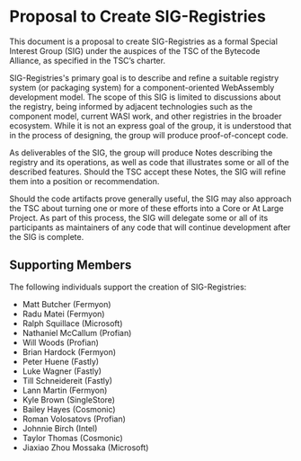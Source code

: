 # Proposal to Create SIG-Registries

This document is a proposal to create SIG-Registries as a formal Special Interest Group (SIG) under the auspices of the TSC of the Bytecode Alliance, as specified in the TSC’s charter. 

SIG-Registries's primary goal is to describe and refine a suitable registry system (or packaging system) for a component-oriented WebAssembly development model. The scope of this SIG is limited to discussions about the registry, being informed by adjacent technologies such as the component model, current WASI work, and other registries in the broader ecosystem. While it is not an express goal of the group, it is understood that in the process of designing, the group will produce proof-of-concept code. 

As deliverables of the SIG, the group will produce Notes describing the registry and its operations, as well as code that illustrates some or all of the described features. Should the TSC accept these Notes, the SIG will refine them into a position or recommendation. 

Should the code artifacts prove generally useful, the SIG may also approach the TSC about turning one or more of these efforts into a Core or At Large Project. As part of this process, the SIG will delegate some or all of its participants as maintainers of any code that will continue development after the SIG is complete. 

## Supporting Members 

The following individuals support the creation of SIG-Registries: 

- Matt Butcher (Fermyon) 
- Radu Matei (Fermyon) 
- Ralph Squillace (Microsoft) 
- Nathaniel McCallum (Profian) 
- Will Woods (Profian) 
- Brian Hardock (Fermyon) 
- Peter Huene (Fastly) 
- Luke Wagner (Fastly)
- Till Schneidereit (Fastly)
- Lann Martin (Fermyon)
- Kyle Brown (SingleStore)
- Bailey Hayes (Cosmonic)
- Roman Volosatovs (Profian)
- Johnnie Birch (Intel)
- Taylor Thomas (Cosmonic)
- Jiaxiao Zhou Mossaka (Microsoft)